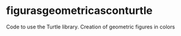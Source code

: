 # figurasgeometricasconturtle
Code to use the Turtle library. Creation of geometric figures in colors
